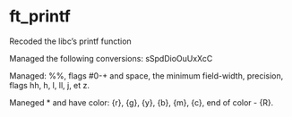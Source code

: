 # ft_printf

Recoded the libc’s printf function

Managed the following conversions: sSpdDioOuUxXcC

Managed: %%, flags #0-+ and space, the minimum field-width, precision, flags hh, h, l, ll, j, et z.

Maneged * and have color: {r}, {g}, {y}, {b}, {m}, {c}, end of color - {R}.
